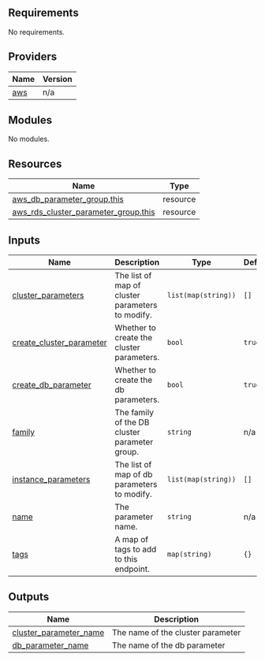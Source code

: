<!-- BEGIN_TF_DOCS -->
## Requirements

No requirements.

## Providers

| Name | Version |
|------|---------|
| <a name="provider_aws"></a> [aws](#provider\_aws) | n/a |

## Modules

No modules.

## Resources

| Name | Type |
|------|------|
| [aws_db_parameter_group.this](https://registry.terraform.io/providers/hashicorp/aws/latest/docs/resources/db_parameter_group) | resource |
| [aws_rds_cluster_parameter_group.this](https://registry.terraform.io/providers/hashicorp/aws/latest/docs/resources/rds_cluster_parameter_group) | resource |

## Inputs

| Name | Description | Type | Default | Required |
|------|-------------|------|---------|:--------:|
| <a name="input_cluster_parameters"></a> [cluster\_parameters](#input\_cluster\_parameters) | The list of map of cluster parameters to modify. | `list(map(string))` | `[]` | no |
| <a name="input_create_cluster_parameter"></a> [create\_cluster\_parameter](#input\_create\_cluster\_parameter) | Whether to create the cluster parameters. | `bool` | `true` | no |
| <a name="input_create_db_parameter"></a> [create\_db\_parameter](#input\_create\_db\_parameter) | Whether to create the db parameters. | `bool` | `true` | no |
| <a name="input_family"></a> [family](#input\_family) | The family of the DB cluster parameter group. | `string` | n/a | yes |
| <a name="input_instance_parameters"></a> [instance\_parameters](#input\_instance\_parameters) | The list of map of db parameters to modify. | `list(map(string))` | `[]` | no |
| <a name="input_name"></a> [name](#input\_name) | The parameter name. | `string` | n/a | yes |
| <a name="input_tags"></a> [tags](#input\_tags) | A map of tags to add to this endpoint. | `map(string)` | `{}` | no |

## Outputs

| Name | Description |
|------|-------------|
| <a name="output_cluster_parameter_name"></a> [cluster\_parameter\_name](#output\_cluster\_parameter\_name) | The name of the cluster parameter |
| <a name="output_db_parameter_name"></a> [db\_parameter\_name](#output\_db\_parameter\_name) | The name of the db parameter |
<!-- END_TF_DOCS -->
